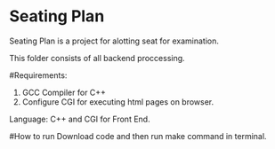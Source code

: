 # Seating Plan 

Seating Plan is a project for alotting seat for examination.

This folder consists of all backend proccessing.

#Requirements:
1) GCC Compiler for C++ </br>
2) Configure CGI for executing html pages on browser. </br>

Language: C++ and CGI for Front End. </br>

#How to run
Download code and then run make command in terminal.
